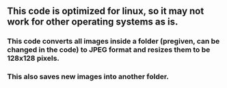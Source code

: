 ## This code is optimized for linux, so it may not work for other operating systems as is.

### This code converts all images inside a folder (pregiven, can be changed in the code) to JPEG format and resizes them to be 128x128 pixels.
### This also saves new images into another folder.

